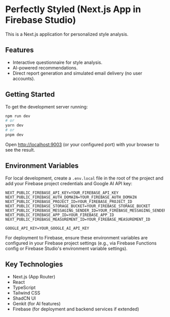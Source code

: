 # Perfectly Styled (Next.js App in Firebase Studio)

This is a Next.js application for personalized style analysis.

## Features

- Interactive questionnaire for style analysis.
- AI-powered recommendations.
- Direct report generation and simulated email delivery (no user accounts).

## Getting Started

To get the development server running:

```bash
npm run dev
# or
yarn dev
# or
pnpm dev
```

Open [http://localhost:9003](http://localhost:9003) (or your configured port) with your browser to see the result.

## Environment Variables

For local development, create a `.env.local` file in the root of the project and add your Firebase project credentials and Google AI API key:

```env
NEXT_PUBLIC_FIREBASE_API_KEY=YOUR_FIREBASE_API_KEY
NEXT_PUBLIC_FIREBASE_AUTH_DOMAIN=YOUR_FIREBASE_AUTH_DOMAIN
NEXT_PUBLIC_FIREBASE_PROJECT_ID=YOUR_FIREBASE_PROJECT_ID
NEXT_PUBLIC_FIREBASE_STORAGE_BUCKET=YOUR_FIREBASE_STORAGE_BUCKET
NEXT_PUBLIC_FIREBASE_MESSAGING_SENDER_ID=YOUR_FIREBASE_MESSAGING_SENDER_ID
NEXT_PUBLIC_FIREBASE_APP_ID=YOUR_FIREBASE_APP_ID
NEXT_PUBLIC_FIREBASE_MEASUREMENT_ID=YOUR_FIREBASE_MEASUREMENT_ID

GOOGLE_API_KEY=YOUR_GOOGLE_AI_API_KEY
```

For deployment to Firebase, ensure these environment variables are configured in your Firebase project settings (e.g., via Firebase Functions config or Firebase Studio's environment variable settings).

## Key Technologies

- Next.js (App Router)
- React
- TypeScript
- Tailwind CSS
- ShadCN UI
- Genkit (for AI features)
- Firebase (for deployment and backend services if extended)
